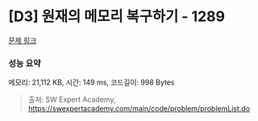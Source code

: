 # [D3] 원재의 메모리 복구하기 - 1289 

[문제 링크](https://swexpertacademy.com/main/code/problem/problemDetail.do?contestProbId=AV19AcoKI9sCFAZN) 

### 성능 요약

메모리: 21,112 KB, 시간: 149 ms, 코드길이: 998 Bytes



> 출처: SW Expert Academy, https://swexpertacademy.com/main/code/problem/problemList.do